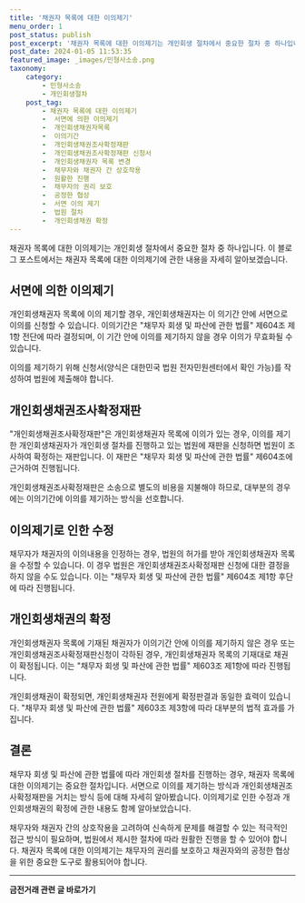 ```yaml
---
title: '채권자 목록에 대한 이의제기'
menu_order: 1
post_status: publish
post_excerpt: '채권자 목록에 대한 이의제기는 개인회생 절차에서 중요한 절차 중 하나입니다. 이 블로그 포스트에서는 채권자 목록에 대한 이의제기에 관한 내용을 자세히 알아보겠습니다.'
post_date: 2024-01-05 11:53:35
featured_image: _images/민형사소송.png
taxonomy:
    category:
        - 민형사소송
        - 개인회생절차
    post_tag:
        - 채권자 목록에 대한 이의제기
        -  서면에 의한 이의제기
        -  개인회생채권자목록
        -  이의기간
        -  개인회생채권조사확정재판
        -  개인회생채권조사확정재판 신청서
        -  개인회생채권자 목록 변경
        -  채무자와 채권자 간 상호작용
        -  원활한 진행
        -  채무자의 권리 보호
        -  공정한 협상
        -  서면 이의 제기
        -  법원 절차
        -  개인회생채권 확정
---
```



채권자 목록에 대한 이의제기는 개인회생 절차에서 중요한 절차 중 하나입니다. 이 블로그 포스트에서는 채권자 목록에 대한 이의제기에 관한 내용을 자세히 알아보겠습니다.

## 서면에 의한 이의제기

개인회생채권자 목록에 이의 제기할 경우, 개인회생채권자는 이 의기간 안에 서면으로 이의를 신청할 수 있습니다. 이의기간은 "채무자 회생 및 파산에 관한 법률" 제604조 제1항 전단에 따라 결정되며, 이 기간 안에 이의를 제기하지 않을 경우 이의가 무효화될 수 있습니다.

이의를 제기하기 위해 신청서(양식은 대한민국 법원 전자민원센터에서 확인 가능)를 작성하여 법원에 제출해야 합니다.

## 개인회생채권조사확정재판

"개인회생채권조사확정재판"은 개인회생채권자 목록에 이의가 있는 경우, 이의를 제기한 개인회생채권자가 개인회생 절차를 진행하고 있는 법원에 재판을 신청하면 법원이 조사하여 확정하는 재판입니다. 이 재판은 "채무자 회생 및 파산에 관한 법률" 제604조에 근거하여 진행됩니다.

개인회생채권조사확정재판은 소송으로 별도의 비용을 지불해야 하므로, 대부분의 경우에는 이의기간에 이의를 제기하는 방식을 선호합니다.

## 이의제기로 인한 수정

채무자가 채권자의 이의내용을 인정하는 경우, 법원의 허가를 받아 개인회생채권자 목록을 수정할 수 있습니다. 이 경우 법원은 개인회생채권조사확정재판 신청에 대한 결정을 하지 않을 수도 있습니다. 이는 "채무자 회생 및 파산에 관한 법률" 제604조 제1항 후단에 따라 진행됩니다.

## 개인회생채권의 확정

개인회생채권자 목록에 기재된 채권자가 이의기간 안에 이의를 제기하지 않은 경우 또는 개인회생채권조사확정재판신청이 각하된 경우, 개인회생채권자 목록의 기재대로 채권이 확정됩니다. 이는 "채무자 회생 및 파산에 관한 법률" 제603조 제1항에 따라 진행됩니다.

개인회생채권이 확정되면, 개인회생채권자 전원에게 확정판결과 동일한 효력이 있습니다. "채무자 회생 및 파산에 관한 법률" 제603조 제3항에 따라 대부분의 법적 효과를 가집니다.

## 결론

채무자 회생 및 파산에 관한 법률에 따라 개인회생 절차를 진행하는 경우, 채권자 목록에 대한 이의제기는 중요한 절차입니다. 서면으로 이의를 제기하는 방식과 개인회생채권조사확정재판을 거치는 방식 등에 대해 자세히 알아봤습니다. 이의제기로 인한 수정과 개인회생채권의 확정에 관한 내용도 함께 알아보았습니다.

채무자와 채권자 간의 상호작용을 고려하여 신속하게 문제를 해결할 수 있는 적극적인 접근 방식이 필요하며, 법원에서 제시한 절차에 따라 원활한 진행을 할 수 있어야 합니다. 채권자 목록에 대한 이의제기는 채무자의 권리를 보호하고 채권자와의 공정한 협상을 위한 중요한 도구로 활용되어야 합니다.
<!-- wp:separator -->
<hr class="wp-block-separator has-alpha-channel-opacity"/>
<!-- /wp:separator -->

<!-- wp:group {"backgroundColor":"base","layout":{"type":"constrained"}} -->
<div class="wp-block-group has-base-background-color has-background"><!-- wp:paragraph {"align":"center","fontSize":"medium"} -->
<p class="has-text-align-center has-large-font-size"><strong>금전거래 관련 글 바로가기</strong></p>
<!-- /wp:paragraph -->


<!-- wp:latest-posts
{"categories":[{"id":13538,"count":19,"description":"","link":"https://uknowlaw.com/category/%ea%b8%88%ec%a0%84%ea%b1%b0%eb%9e%98/","name":"금전거래","slug":"금전거래","taxonomy":"category","parent":0,"meta":[],"_links":{"self":[{"href":"https://uknowlaw.com/wp-json/wp/v2/categories/13538"}],"collection":[{"href":"https://uknowlaw.com/wp-json/wp/v2/categories"}],"about":[{"href":"https://uknowlaw.com/wp-json/wp/v2/taxonomies/category"}],"wp:post_type":[{"href":"https://uknowlaw.com/wp-json/wp/v2/posts?categories=13538"}],"curies":[{"name":"wp","href":"https://api.w.org/{rel}","templated":true}]}}],"postsToShow":100,"excerptLength":28,"postLayout":"grid","columns":2,"featuredImageAlign":"left","featuredImageSizeSlug":"large","fontSize":"small"} /--></div>
<!-- /wp:group -->